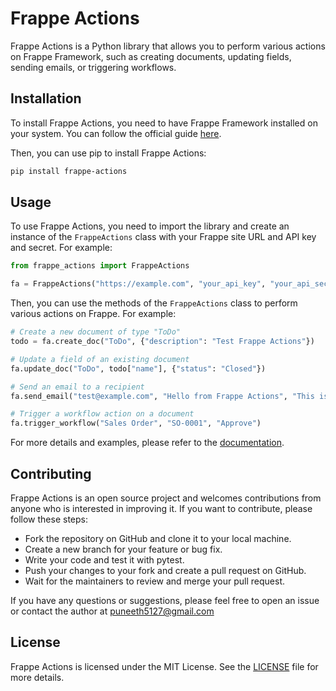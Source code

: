 # Frappe Actions

Frappe Actions is a Python library that allows you to perform various actions on Frappe Framework, such as creating documents, updating fields, sending emails, or triggering workflows.

## Installation

To install Frappe Actions, you need to have Frappe Framework installed on your system. You can follow the official guide [here](https://frappeframework.com/docs/user/en/installation).

Then, you can use pip to install Frappe Actions:

```bash
pip install frappe-actions
```

## Usage

To use Frappe Actions, you need to import the library and create an instance of the `FrappeActions` class with your Frappe site URL and API key and secret. For example:

```python
from frappe_actions import FrappeActions

fa = FrappeActions("https://example.com", "your_api_key", "your_api_secret")
```

Then, you can use the methods of the `FrappeActions` class to perform various actions on Frappe. For example:

```python
# Create a new document of type "ToDo"
todo = fa.create_doc("ToDo", {"description": "Test Frappe Actions"})

# Update a field of an existing document
fa.update_doc("ToDo", todo["name"], {"status": "Closed"})

# Send an email to a recipient
fa.send_email("test@example.com", "Hello from Frappe Actions", "This is a test email")

# Trigger a workflow action on a document
fa.trigger_workflow("Sales Order", "SO-0001", "Approve")
```

For more details and examples, please refer to the [documentation](https://frappe-actions.readthedocs.io/en/latest/).

## Contributing

Frappe Actions is an open source project and welcomes contributions from anyone who is interested in improving it. If you want to contribute, please follow these steps:

- Fork the repository on GitHub and clone it to your local machine.
- Create a new branch for your feature or bug fix.
- Write your code and test it with pytest.
- Push your changes to your fork and create a pull request on GitHub.
- Wait for the maintainers to review and merge your pull request.

If you have any questions or suggestions, please feel free to open an issue or contact the author at puneeth5127@gmail.com

## License

Frappe Actions is licensed under the MIT License. See the [LICENSE](https://github.com/puneethkotha/frappe_actions/blob/master/license) file for more details.
